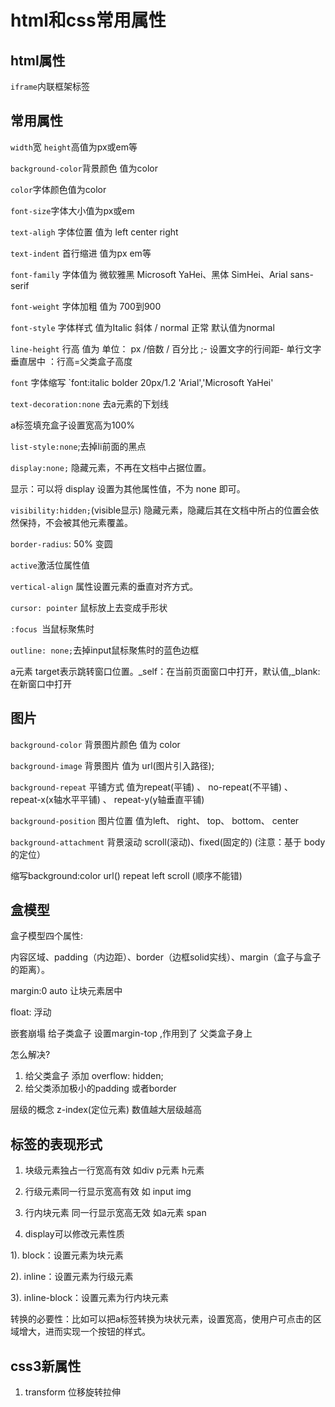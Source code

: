 # html和css常用属性

## html属性
`iframe`内联框架标签

## 常用属性
`width`宽  `height`高值为px或em等  

`background-color`背景颜色 值为color

`color`字体颜色值为color

`font-size`字体大小值为px或em

`text-aligh` 字体位置 值为 left center right

`text-indent` 首行缩进 值为px em等

`font-family` 字体值为 微软雅黑 Microsoft YaHei、黑体 SimHei、Arial sans-serif

`font-weight` 字体加粗 值为 700到900

`font-style` 字体样式 值为Italic 斜体 / normal 正常 默认值为normal

`line-height` 行高 值为 单位： px /倍数 / 百分比 ;- 设置文字的行间距- 单行文字垂直居中 ：行高=父类盒子高度

`font`	字体缩写	`font:italic bolder 20px/1.2 'Arial','Microsoft YaHei'

`text-decoration:none` 去a元素的下划线

a标签填充盒子设置宽高为100%

`list-style:none`;去掉li前面的黑点

`display:none;` 隐藏元素，不再在文档中占据位置。

显示：可以将 display 设置为其他属性值，不为 none 即可。

`visibility:hidden;`(visible显示) 隐藏元素，隐藏后其在文档中所占的位置会依然保持，不会被其他元素覆盖。

 `border-radius`: 50% 变圆

 `active`激活位属性值

 `vertical-align` 属性设置元素的垂直对齐方式。

 `cursor: pointer` 鼠标放上去变成手形状

 `:focus `当鼠标聚焦时

 `outline: none;`去掉input鼠标聚焦时的蓝色边框

a元素 target表示跳转窗口位置。_self：在当前页面窗口中打开，默认值,_blank: 在新窗口中打开

## 图片

`background-color`	背景图片颜色    值为	color

`background-image`	背景图片 值为	url(图片引入路径);

`background-repeat` 平铺方式    值为repeat(平铺) 、 no-repeat(不平铺) 、 repeat-x(x轴水平平铺) 、 repeat-y(y轴垂直平铺)

`background-position`	图片位置    值为left、 right、 top、 bottom、 center

`background-attachment`	背景滚动	scroll(滚动)、fixed(固定的) (注意：基于 body 的定位）

缩写background:color url() repeat left scroll (顺序不能错)

## 盒模型

盒子模型四个属性:

内容区域、padding（内边距）、border（边框solid实线）、margin（盒子与盒子的距离）。

margin:0 auto 让块元素居中

float: 浮动

嵌套崩塌
给子类盒子 设置margin-top ,作用到了 父类盒子身上

 怎么解决?
1. 给父类盒子 添加 overflow: hidden;
2. 给父类添加极小的padding 或者border

 层级的概念 z-index(定位元素) 数值越大层级越高




## 标签的表现形式

1. 块级元素独占一行宽高有效 如div p元素 h元素

2. 行级元素同一行显示宽高有效 如 input img

3. 行内块元素 同一行显示宽高无效 如a元素 span

4. display可以修改元素性质

1). block：设置元素为块元素

2). inline：设置元素为行级元素

3). inline-block：设置元素为行内块元素

转换的必要性：比如可以把a标签转换为块状元素，设置宽高，使用户可点击的区域增大，进而实现一个按钮的样式。


## css3新属性

1. transform 位移旋转拉伸